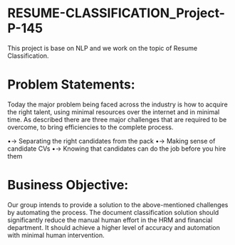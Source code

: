 # RESUME-CLASSIFICATION_Project-P-145
This project is base on NLP and we work on the topic of Resume Classification. 

# Problem Statements:

Today the major problem being faced across the industry is how to acquire the right talent, using minimal resources over the internet and in minimal time. As described there are three major challenges that are required to be overcome, to bring efficiencies to the complete process.

•-> Separating the right candidates from the pack 
•-> Making sense of candidate CVs
•-> Knowing that candidates can do the job before you hire them

# Business Objective:

Our group intends to provide a solution to the above-mentioned challenges by automating the process. The document classification solution should significantly reduce the manual human effort in the HRM and financial department. It should achieve a higher level of accuracy and automation with minimal human intervention.
